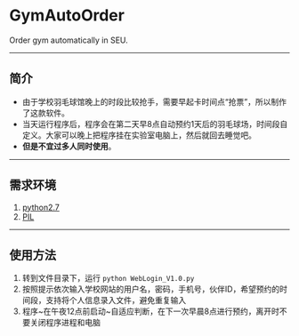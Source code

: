 # GymAutoOrder
Order gym automatically in SEU.

-----------------------
## 简介 ##
* 由于学校羽毛球馆晚上的时段比较抢手，需要早起卡时间点“抢票”，所以制作了这款软件。
* 当天运行程序后，程序会在第二天早8点自动预约1天后的羽毛球场，时间段自定义。大家可以晚上把程序挂在实验室电脑上，然后就回去睡觉吧。
* **但是不宜过多人同时使用**。

----------------------
## 需求环境 ##
1. [python2.7](https://www.python.org/downloads/)
2. [PIL](http://www.pythonware.com/products/pil/)

---
## 使用方法 ##
1. 转到文件目录下，运行 `python WebLogin_V1.0.py`
2. 按照提示依次输入学校网站的用户名，密码，手机号，伙伴ID，希望预约的时间段，支持将个人信息录入文件，避免重复输入
3. 程序~在午夜12点前启动~自适应判断，在下一次早晨8点进行预约，离开时不要关闭程序进程和电脑
